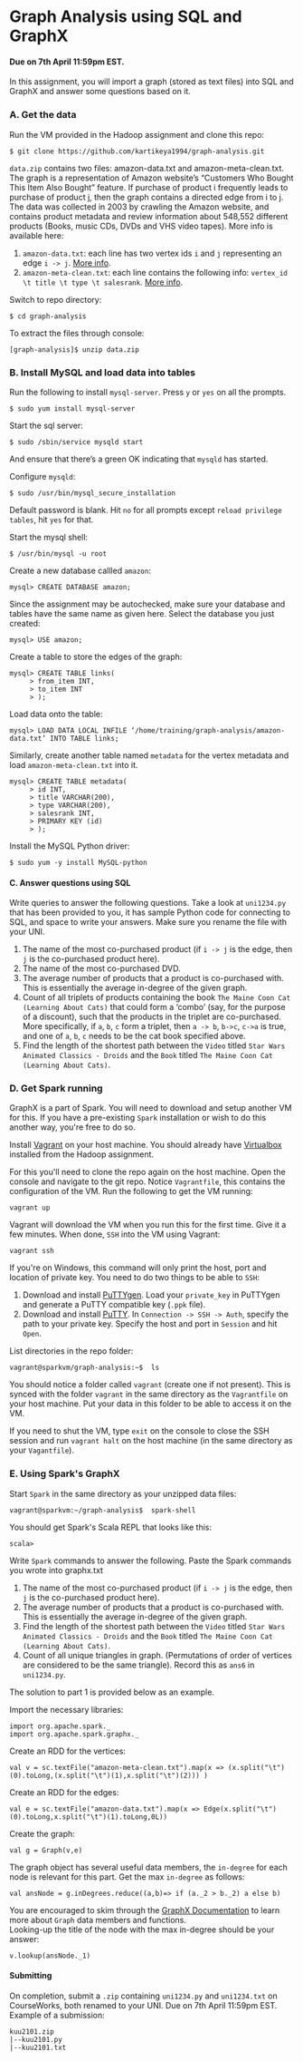 # Graph Analysis using SQL and GraphX

#### Due on 7th April 11:59pm EST.

In this assignment, you will import a graph (stored as text files) into SQL and GraphX and answer some questions based on it. 

### A. Get the data
Run the VM provided in the Hadoop assignment and clone this repo:
```
$ git clone https://github.com/kartikeya1994/graph-analysis.git
```
`data.zip` contains two files: amazon-data.txt and amazon-meta-clean.txt. The graph is a representation of Amazon website’s “Customers Who Bought This Item Also Bought” feature. If purchase of product i  frequently leads to purchase of product j, then the graph contains a directed edge from i to j. The data was collected in 2003 by crawling the Amazon website, and contains product metadata and review information about 548,552 different products (Books, music CDs, DVDs and VHS video tapes). More info is available here: 
1.	`amazon-data.txt`: each line has two vertex ids `i` and `j` representing an edge  `i -> j`.  [More info](https://snap.stanford.edu/data/amazon0302.html).
2.	`amazon-meta-clean.txt`: each line contains the following info: `vertex_id \t title \t type \t salesrank`. [More info](https://snap.stanford.edu/data/amazon-meta.html).

Switch to repo directory:
```
$ cd graph-analysis
```

To extract the files through console:
```
[graph-analysis]$ unzip data.zip
```

### B. Install MySQL and load data into tables
Run the following to install `mysql-server`. Press `y` or `yes` on all the prompts. 
```
$ sudo yum install mysql-server
```
Start the sql server:
```
$ sudo /sbin/service mysqld start
```
And ensure that there’s a green OK indicating that `mysqld` has started.

Configure `mysqld`:
```
$ sudo /usr/bin/mysql_secure_installation
```
Default password is blank. Hit `no` for all prompts except `reload privilege tables`, hit `yes` for that. 

Start the mysql shell:
```
$ /usr/bin/mysql -u root
```
Create a new database callled `amazon`:
```
mysql> CREATE DATABASE amazon;
```
Since the assignment may be autochecked, make sure your database and tables have the same name as given here. 
Select the database you just created:
```
mysql> USE amazon;
```
Create a table to store the edges of the graph:
```
mysql> CREATE TABLE links(
     > from_item INT,
     > to_item INT
     > );
```
Load data onto the table:
```
mysql> LOAD DATA LOCAL INFILE ‘/home/training/graph-analysis/amazon-data.txt’ INTO TABLE links;
```

Similarly, create another table named `metadata` for the vertex metadata and load `amazon-meta-clean.txt` into it. 
```
mysql> CREATE TABLE metadata(
     > id INT,
     > title VARCHAR(200),
     > type VARCHAR(200),
     > salesrank INT,
     > PRIMARY KEY (id)
     > );
```

Install the MySQL Python driver:
```
$ sudo yum -y install MySQL-python
```

#### C. Answer questions using SQL
Write queries to answer the following questions. Take a look at `uni1234.py` that has been provided to you, it has sample Python code for connecting to SQL, and space to write your answers. Make sure you rename the file with your UNI. 
1.	The name of the most co-purchased product (if `i -> j` is the edge, then `j` is the co-purchased product here).
2.	The name of the most co-purchased DVD. 
3.	The average number of products that a product is co-purchased with. This is essentially the average in-degree of the given graph. 
4.	Count of all triplets of products containing the book `The Maine Coon Cat (Learning About Cats)`  that could form a ‘combo’ (say, for the purpose of a discount), such that the products in the triplet are co-purchased.  More specifically, if `a`, `b`, `c` form a triplet, then `a -> b`, `b->c`, `c->a` is true, and one of `a`, `b`, `c` needs to be the cat book specified above. 
5.	Find the length of the shortest path between the `Video` titled `Star Wars Animated Classics - Droids` and the `Book` titled `The Maine Coon Cat (Learning About Cats)`.

### D. Get Spark running
GraphX is a part of Spark. You will need to download and setup another VM for this. If you have a pre-existing `Spark` installation or wish to do this another way, you're free to do so. 

Install [Vagrant](https://www.vagrantup.com/downloads.html) on your host machine. You should already have [Virtualbox](https://www.virtualbox.org/wiki/Downloads) installed from the Hadoop assignment.

For this you'll need to clone the repo again on the host machine. Open the console and navigate to the git repo. Notice `Vagrantfile`, this contains the configuration of the VM. Run the following to get the VM running:
```
vagrant up
```
Vagrant will download the VM when you run this for the first time. Give it a few minutes. When done, `SSH` into the VM using Vagrant:
 ```
 vagrant ssh
 ``` 
If you're on Windows, this command will only print the host, port and location of private key. You need to do two things to be able to `SSH`:
1. Download and install [PuTTYgen](https://winscp.net/eng/docs/ui_puttygen#obtaining_and_starting_puttygen). Load your `private_key` in PuTTYgen and generate a PuTTY compatible key (`.ppk` file).
2. Download and install [PuTTY](http://www.putty.org/). In `Connection -> SSH -> Auth`, specify the path to your private key. Specify the host and port in `Session` and hit `Open`.

List directories in the repo folder: 
```
vagrant@sparkvm/graph-analysis:~$  ls
```
You should notice a folder called `vagrant` (create one if not present). This is synced with the folder `vagrant` in the same directory as the `Vagrantfile` on your host machine. Put your data in this folder to be able to access it on the VM. 

If you need to shut the VM, type `exit` on the console to close the SSH session and run `vagrant halt` on the host machine (in the same directory as your `Vagantfile`).

### E. Using Spark's GraphX
Start `Spark` in the same directory as your unzipped data files:
```
vagrant@sparkvm:~/graph-analysis$  spark-shell
```
You should get Spark's Scala REPL that looks like this:
```
scala>
```
Write `Spark` commands to answer the following. Paste the Spark commands you wrote into graphx.txt

1.	The name of the most co-purchased product (if `i -> j` is the edge, then `j` is the co-purchased product here).
2.	The average number of products that a product is co-purchased with. This is essentially the average in-degree of the given graph. 
3.	Find the length of the shortest path between the `Video` titled `Star Wars Animated Classics - Droids` and the `Book` titled `The Maine Coon Cat (Learning About Cats)`.
4. Count of all unique triangles in graph. (Permutations of order of vertices are considered to be the same triangle). Record this as `ans6` in `uni1234.py`. 

The solution to part 1 is provided below as an example. 

Import the necessary libraries:
```
import org.apache.spark._
import org.apache.spark.graphx._
```

Create an RDD for the vertices:
```
val v = sc.textFile("amazon-meta-clean.txt").map(x => (x.split("\t")(0).toLong,(x.split("\t")(1),x.split("\t")(2))) )
```
Create an RDD for the edges:
```
val e = sc.textFile("amazon-data.txt").map(x => Edge(x.split("\t")(0).toLong,x.split("\t")(1).toLong,0L))
```
Create the graph:
```
val g = Graph(v,e)
```
The graph object has several useful data members, the `in-degree` for each node is relevant for this part. Get the max `in-degree` as follows:
```
val ansNode = g.inDegrees.reduce((a,b)=> if (a._2 > b._2) a else b)
```
You are encouraged to skim through the [GraphX Documentation](http://spark.apache.org/docs/latest/graphx-programming-guide.html) to learn more about `Graph` data members and functions.  
Looking-up the title of the node with the max in-degree should be your answer:
```
v.lookup(ansNode._1)
```

#### Submitting
On completion, submit a `.zip` containing `uni1234.py` and `uni1234.txt` on CourseWorks, both renamed to your UNI. Due on 7th April 11:59pm EST. Example of a submission:
```
kuu2101.zip
|--kuu2101.py
|--kuu2101.txt
```

